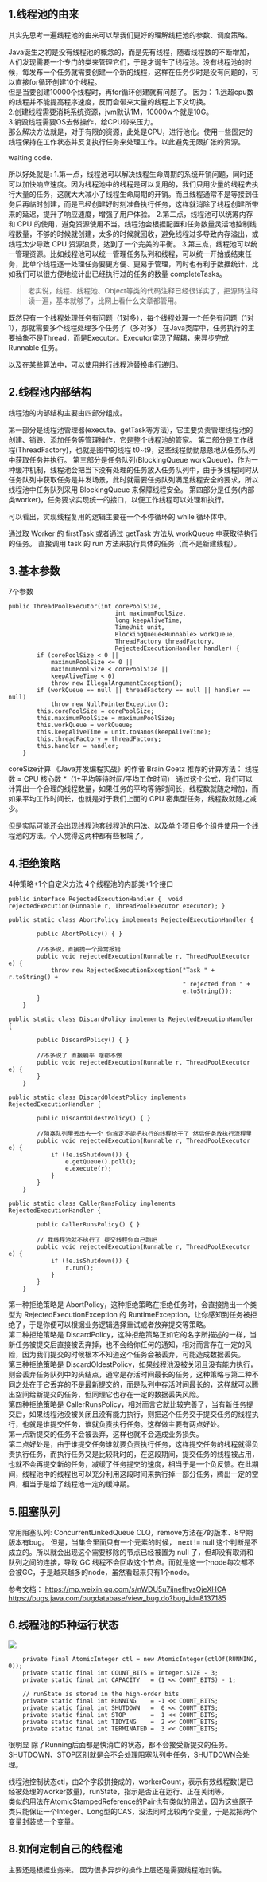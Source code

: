 ## 1.线程池的由来
其实先思考一遍线程池的由来可以帮我们更好的理解线程池的参数、调度策略。

Java诞生之初是没有线程池的概念的，而是先有线程，随着线程数的不断增加，人们发现需要一个专门的类来管理它们，于是才诞生了线程池。没有线程池的时候，每发布一个任务就需要创建一个新的线程，这样在任务少时是没有问题的，可以直接for循环创建10个线程。  
但是当要创建10000个线程时，再for循环创建就有问题了。 因为：
1.远超cpu数的线程并不能提高程序速度，反而会带来大量的线程上下文切换。  
2.创建线程需要消耗系统资源，jvm默认1M，10000w个就是10G。  
3.销毁线程需要OS去做操作，给CPU带来压力。  
那么解决方法就是，对于有限的资源，此处是CPU，进行池化。使用一些固定的线程保持在工作状态并反复执行任务来处理工作。以此避免无限扩张的资源。  

waiting code.

所以好处就是: 
1.第一点，线程池可以解决线程生命周期的系统开销问题，同时还可以加快响应速度。因为线程池中的线程是可以复用的，我们只用少量的线程去执行大量的任务，这就大大减小了线程生命周期的开销。而且线程通常不是等接到任务后再临时创建，而是已经创建好时刻准备执行任务，这样就消除了线程创建所带来的延迟，提升了响应速度，增强了用户体验。
2.第二点，线程池可以统筹内存和 CPU 的使用，避免资源使用不当。线程池会根据配置和任务数量灵活地控制线程数量，不够的时候就创建，太多的时候就回收，避免线程过多导致内存溢出，或线程太少导致 CPU 资源浪费，达到了一个完美的平衡。
3.第三点，线程池可以统一管理资源。比如线程池可以统一管理任务队列和线程，可以统一开始或结束任务，比单个线程逐一处理任务要更方便、更易于管理，同时也有利于数据统计，比如我们可以很方便地统计出已经执行过的任务的数量 completeTasks。

> 老实说，线程、线程池、Object等类的代码注释已经很详实了，把源码注释读一遍，基本就够了，比网上看什么文章都管用。

既然只有一个线程处理任务有问题（1对多），每个线程处理一个任务有问题（1对1），那就需要多个线程处理多个任务了（多对多）
在Java类库中，任务执行的主要抽象不是Thread，而是Executor。Executor实现了解耦，来异步完成Runnable 任务。

以及在某些算法中，可以使用并行线程池替换串行递归。

## 2.线程池内部结构

线程池的内部结构主要由四部分组成。

第一部分是线程池管理器(execute、getTask等方法)，它主要负责管理线程池的创建、销毁、添加任务等管理操作，它是整个线程池的管家。
第二部分是工作线程(ThreadFactory)，也就是图中的线程 t0~t9，这些线程勤勤恳恳地从任务队列中获取任务并执行。
第三部分是任务队列(BlockingQueue<Runnable> workQueue)，作为一种缓冲机制，线程池会把当下没有处理的任务放入任务队列中，由于多线程同时从任务队列中获取任务是并发场景，此时就需要任务队列满足线程安全的要求，所以线程池中任务队列采用 BlockingQueue 来保障线程安全。
第四部分是任务(内部类worker)，任务要求实现统一的接口，以便工作线程可以处理和执行。


可以看出，实现线程复用的逻辑主要在一个不停循环的 while 循环体中。

通过取 Worker 的 firstTask 或者通过 getTask 方法从 workQueue 中获取待执行的任务。
直接调用 task 的 run 方法来执行具体的任务（而不是新建线程）。

## 3.基本参数

7个参数

```
public ThreadPoolExecutor(int corePoolSize,
                              int maximumPoolSize,
                              long keepAliveTime,
                              TimeUnit unit,
                              BlockingQueue<Runnable> workQueue,
                              ThreadFactory threadFactory,
                              RejectedExecutionHandler handler) {
        if (corePoolSize < 0 ||
            maximumPoolSize <= 0 ||
            maximumPoolSize < corePoolSize ||
            keepAliveTime < 0)
            throw new IllegalArgumentException();
        if (workQueue == null || threadFactory == null || handler == null)
            throw new NullPointerException();
        this.corePoolSize = corePoolSize;
        this.maximumPoolSize = maximumPoolSize;
        this.workQueue = workQueue;
        this.keepAliveTime = unit.toNanos(keepAliveTime);
        this.threadFactory = threadFactory;
        this.handler = handler;
    }
```


coreSize计算
《Java并发编程实战》的作者 Brain Goetz 推荐的计算方法：
线程数 = CPU 核心数 *（1+平均等待时间/平均工作时间）
通过这个公式，我们可以计算出一个合理的线程数量，如果任务的平均等待时间长，线程数就随之增加，而如果平均工作时间长，也就是对于我们上面的 CPU 密集型任务，线程数就随之减少。  

但是实际可能还会出现线程池套线程池的用法、以及单个项目多个组件使用一个线程池的方法。个人觉得这两种都有些极端了。  



## 4.拒绝策略

4种策略+1个自定义方法  4个线程池的内部类+1个接口
```
public interface RejectedExecutionHandler {  void rejectedExecution(Runnable r, ThreadPoolExecutor executor); }

public static class AbortPolicy implements RejectedExecutionHandler {

        public AbortPolicy() { }

        //不多说，直接抛一个异常报错
        public void rejectedExecution(Runnable r, ThreadPoolExecutor e) {
            throw new RejectedExecutionException("Task " + r.toString() +
                                                 " rejected from " +
                                                 e.toString());
        }
    }

public static class DiscardPolicy implements RejectedExecutionHandler {

        public DiscardPolicy() { }

        //不多说了 直接躺平 啥都不做
        public void rejectedExecution(Runnable r, ThreadPoolExecutor e) {
        }
    }

public static class DiscardOldestPolicy implements RejectedExecutionHandler {

        public DiscardOldestPolicy() { }

        //阻塞队列里丢出去一个 你肯定不能把执行的线程给干了 然后任务放执行流程里
        public void rejectedExecution(Runnable r, ThreadPoolExecutor e) {
            if (!e.isShutdown()) {
                e.getQueue().poll();
                e.execute(r);
            }
        }
    }

public static class CallerRunsPolicy implements RejectedExecutionHandler {

        public CallerRunsPolicy() { }

        // 我线程池就不执行了 提交线程你自己跑吧
        public void rejectedExecution(Runnable r, ThreadPoolExecutor e) {
            if (!e.isShutdown()) {
                r.run();
            }
        }
    }

```

第一种拒绝策略是 AbortPolicy，这种拒绝策略在拒绝任务时，会直接抛出一个类型为 RejectedExecutionException 的 RuntimeException，让你感知到任务被拒绝了，于是你便可以根据业务逻辑选择重试或者放弃提交等策略。  
第二种拒绝策略是 DiscardPolicy，这种拒绝策略正如它的名字所描述的一样，当新任务被提交后直接被丢弃掉，也不会给你任何的通知，相对而言存在一定的风险，因为我们提交的时候根本不知道这个任务会被丢弃，可能造成数据丢失。  
第三种拒绝策略是 DiscardOldestPolicy，如果线程池没被关闭且没有能力执行，则会丢弃任务队列中的头结点，通常是存活时间最长的任务，这种策略与第二种不同之处在于它丢弃的不是最新提交的，而是队列中存活时间最长的，这样就可以腾出空间给新提交的任务，但同理它也存在一定的数据丢失风险。  
第四种拒绝策略是 CallerRunsPolicy，相对而言它就比较完善了，当有新任务提交后，如果线程池没被关闭且没有能力执行，则把这个任务交于提交任务的线程执行，也就是谁提交任务，谁就负责执行任务。这样做主要有两点好处。  
第一点新提交的任务不会被丢弃，这样也就不会造成业务损失。  
第二点好处是，由于谁提交任务谁就要负责执行任务，这样提交任务的线程就得负责执行任务，而执行任务又是比较耗时的，在这段期间，提交任务的线程被占用，也就不会再提交新的任务，减缓了任务提交的速度，相当于是一个负反馈。在此期间，线程池中的线程也可以充分利用这段时间来执行掉一部分任务，腾出一定的空间，相当于是给了线程池一定的缓冲期。


## 5.阻塞队列
常用阻塞队列:
ConcurrentLinkedQueue  CLQ，remove方法在7的版本、8早期版本有bug。
但是，当集合里面只有一个元素的时候， next != null 这个判断是不成立的。所以就会出现这个需要移除的节点已经被置为 null 了，但却没有取消和队列之间的连接，导致 GC 线程不会回收这个节点。而就是这一个node每次都不会被GC，于是越来越多的node，虽然看起来只有1个node。



参考文档：
https://mp.weixin.qq.com/s/nWDU5u7ijnefhysOjeXHCA
https://bugs.java.com/bugdatabase/view_bug.do?bug_id=8137185

## 6.线程池的5种运行状态


![](https://cdn.jsdelivr.net/gh/flowscolors/resources-backup@main/img_bed/多线程-线程池状态.JPG)

```
    private final AtomicInteger ctl = new AtomicInteger(ctlOf(RUNNING, 0));
    private static final int COUNT_BITS = Integer.SIZE - 3;
    private static final int CAPACITY   = (1 << COUNT_BITS) - 1;

    // runState is stored in the high-order bits
    private static final int RUNNING    = -1 << COUNT_BITS;
    private static final int SHUTDOWN   =  0 << COUNT_BITS;
    private static final int STOP       =  1 << COUNT_BITS;
    private static final int TIDYING    =  2 << COUNT_BITS;
    private static final int TERMINATED =  3 << COUNT_BITS;
```

很明显 除了Running后面都是快消亡的状态，都不会接受新提交的任务。SHUTDOWN、STOP区别就是会不会处理阻塞队列中任务，SHUTDOWN会处理。

线程池控制状态ctl，由2个字段拼接成的，workerCount，表示有效线程数(是已经被处理的worker数量)，runState，指示是否正在运行、正在关闭等。  
类似的用法在AtomicStampedReference的Pair也有类似的用法，因为这些原子类只能保证一个Integer、Long型的CAS，没法同时比较两个变量，于是就把两个变量封装成一个变量。  



## 8.如何定制自己的线程池
主要还是根据业务来。 因为很多异步的操作上层还是需要线程池封装。
